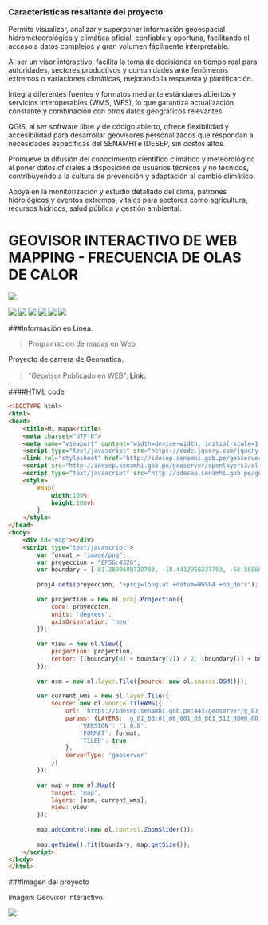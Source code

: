 ### Caracteristicas resaltante del proyecto

Permite visualizar, analizar y superponer información geoespacial hidrometeorológica y climática oficial, confiable y oportuna, facilitando el acceso a datos complejos y gran volumen fácilmente interpretable.

Al ser un visor interactivo, facilita la toma de decisiones en tiempo real para autoridades, sectores productivos y comunidades ante fenómenos extremos o variaciones climáticas, mejorando la respuesta y planificación.

Integra diferentes fuentes y formatos mediante estándares abiertos y servicios interoperables (WMS, WFS), lo que garantiza actualización constante y combinación con otros datos geográficos relevantes.

QGIS, al ser software libre y de código abierto, ofrece flexibilidad y accesibilidad para desarrollar geovisores personalizados que respondan a necesidades específicas del SENAMHI e IDESEP, sin costos altos.

Promueve la difusión del conocimiento científico climático y meteorológico al poner datos oficiales a disposición de usuarios técnicos y no técnicos, contribuyendo a la cultura de prevención y adaptación al cambio climático.

Apoya en la monitorización y estudio detallado del clima, patrones hidrológicos y eventos extremos, vitales para sectores como agricultura, recursos hídricos, salud pública y gestión ambiental.

# GEOVISOR INTERACTIVO DE WEB MAPPING - FRECUENCIA DE OLAS DE CALOR

![](https://www.gob.pe/rails/active_storage/representations/redirect/eyJfcmFpbHMiOnsiZGF0YSI6MTMzMTQsInB1ciI6ImJsb2JfaWQifX0=--6fb0c941e8723378a0e3759d7726f076093a3452/eyJfcmFpbHMiOnsiZGF0YSI6eyJmb3JtYXQiOiJwbmciLCJyZXNpemVfdG9fbGltaXQiOltudWxsLDQ4XX0sInB1ciI6InZhcmlhdGlvbiJ9fQ==--830247c4bafe7cadca50817d8559bf1a09e3aa28/logo-Senamhi_gob_pe.png)


![](https://img.shields.io/github/stars/pandao/editor.md.svg) ![](https://img.shields.io/github/forks/pandao/editor.md.svg) ![](https://img.shields.io/github/tag/pandao/editor.md.svg) ![](https://img.shields.io/github/release/pandao/editor.md.svg) ![](https://img.shields.io/github/issues/pandao/editor.md.svg) ![](https://img.shields.io/bower/v/editor.md.svg)

###Información en Linea.

> Programacion de mapas en Web

Proyecto de carrera de Geomatica.
                    
> "Geovisor Publicado en WEB", [Link](https://frecuenciaolas-decalor-aiquipa.web.app/)。

####HTML code

```html
<!DOCTYPE html>
<html>
<head>
    <title>Mi mapa</title>
    <meta charset="UTF-8">
    <meta name="viewport" content="width=device-width, initial-scale=1.0">
    <script type="text/javascript" src="https://code.jquery.com/jquery-1.11.0.min.js"></script>
    <link rel="stylesheet" href="http://idesep.senamhi.gob.pe/geoserver/openlayers3/ol.css" type="text/css">
    <script src="http://idesep.senamhi.gob.pe/geoserver/openlayers3/ol.js" type="text/javascript"></script>
    <script type="text/javascript" src="http://idesep.senamhi.gob.pe/geovisoridesep/assets/plugins/openlayer/src/proj4js/proj4.js"></script>
    <style>
        #map{
            width:100%; 
            height:100vh
        }
    </style>
</head>
<body>
    <div id="map"></div>
    <script type="text/javascript">
        var format = "image/png";
        var proyeccion = "EPSG:4326";
        var boundary = [-81.3899688720703, -18.4412956237793, -68.5886001586914, 0.0298568718135357];
        
        proj4.defs(proyeccion, "+proj=longlat +datum=WGS84 +no_defs");
        
        var projection = new ol.proj.Projection({
            code: proyeccion,
            units: 'degrees',
            axisOrientation: 'neu'
        });
        
        var view = new ol.View({
            projection: projection,
            center: [(boundary[0] + boundary[2]) / 2, (boundary[1] + boundary[3]) / 2]
        });
        
        var osm = new ol.layer.Tile({source: new ol.source.OSM()});
        
        var current_wms = new ol.layer.Tile({
            source: new ol.source.TileWMS({
                url: 'https://idesep.senamhi.gob.pe:443/geoserver/g_01_06/wms',
                params: {LAYERS: 'g_01_06:01_06_001_03_001_512_0000_00_00',
                    'VERSION': '1.0.0',
                    'FORMAT': format,
                    'TILED': true
                },
                serverType: 'geoserver'
            })
        });
        
        var map = new ol.Map({
            target: 'map',
            layers: [osm, current_wms],
            view: view
        });
        
        map.addControl(new ol.control.ZoomSlider());
        
        map.getView().fit(boundary, map.getSize());
    </script>
</body>
</html>
```

###Imagen del proyecto

Imagen: Geovisor interactivo.

![](https://felix-aiquipa-gonzales.web.app/Imagenes/Aiquipa.jpg)
